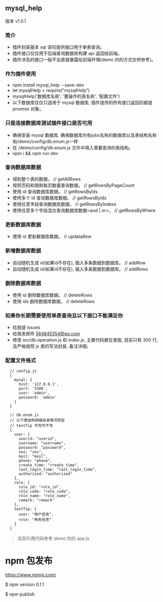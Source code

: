 ## mysql_help

版本 v1.0.1

### 简介

  * 插件封装基本 sql 语句提供接口用于单表查询。
  * 插件接口仅仅用于后端查询数据库构建 api 返回给前端。
  * 插件涉及的接口一般不会直接暴露给前端环境(demo 内的方式仅供参考)。

### 作为插件使用
  * npm install mysql_help --save-dev
  * let mysqlHelp = require("mysqlHelp")
  * mysqlHelp('数据库名称', '要操作的表名称', '配置文件')
  * 以下数据库仅仅只适用于 mysql 数据库, 插件提供的所有接口返回的都是 promise 对象。

### 只是连接数据库测试插件接口是否可用

  * 确保安装 mysql 数据库, 确保数据库内有jobs名称的数据库以及表结构名称和/demo/config/db.enum.js一样
  * 在 /demo/config/db.enum.js 文件中填入需要查询的表结构。  
  * npm i && npm run dev

### 查询数据库数据

  * 得到整个表的数据。                             // getAllRows
  * 按照页码和限制每页数量查询数据。                // getRowsByPageCount 
  * 使用 id 查询数据库数据。                       // getRowsByIds
  * 使用多个 id 查询数据库数据。                   //  getRowsByIds
  * 使用任意字段查询数据库数据。                   //  getRowsByIndexs
  * 使用任意多个字段混合查询数据库数据<and | or>。  // getRowsByWhere 

### 更新数据库数据  

  * 使用 id 更新数据库数据。                      // updataRow

### 新增数据库数据  

  * 自动随机生成 id(如果id不存在), 插入多条数据到数据库。            // addRow
  * 自动随机生成 id(如果id不存在), 插入多条数据到数据库。            // addRows

### 删除数据库数据  

  * 使用 id 删除数据库数据。                      // deleteRows
  * 使用 ids 删除数据库数据。                     // deleteRows

### 如果你长期需要使用单表查询且以下接口不能满足你

  * 给我提 issues
  * 给我发邮件  564845354@qq.com
  * 修改 src/db.operation.js 和 index.js, 主要代码都在里面, 目前只有 300 行, 且严格按照 js 类的写法封装, 备注详细。

### 配置文件格式

```
  // config.js
  { 
    mysql: {
      host: '127.0.0.1',
      port: '3306',
      user: 'admin',
      password: 'admin'
    }
  }

  // db.enum.js
  // 以下表结构根据自身情况而定
  // textTip 可写可不写
  {
    user: {
      userid: "userid",
      username: "username",
      password: "password",
      sex: "sex",
      mail: "mail",
      phone: "phone",
      create_time: "create_time",
      last_login_time: "last_login_time",
      authorized: "authorized"
    },
    role: {
      role_id: "role_id",
      role_code: "role_code",
      role_name: "role_name",
      remark: "remark"
    },
    textTip: {
      user: "用户信息",
      role: "角色信息"
    }
  }
```

> 实际引用代码参考 demo 内的 app.js

# npm 包发布

https://www.npmjs.com/

$ npm version 0.1.1

$ npm publish
 
